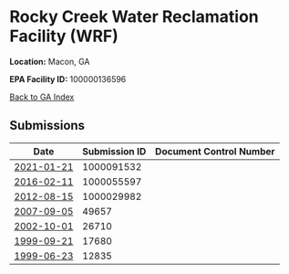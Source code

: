 # Rocky Creek Water Reclamation Facility (WRF)

**Location:** Macon, GA

**EPA Facility ID:** 100000136596

[Back to GA Index](../../index.md)

## Submissions

| Date | Submission ID | Document Control Number |
|------|--------------|-------------------------|
| [2021-01-21](submissions/1000091532.md) | 1000091532 |  |
| [2016-02-11](submissions/1000055597.md) | 1000055597 |  |
| [2012-08-15](submissions/1000029982.md) | 1000029982 |  |
| [2007-09-05](submissions/49657.md) | 49657 |  |
| [2002-10-01](submissions/26710.md) | 26710 |  |
| [1999-09-21](submissions/17680.md) | 17680 |  |
| [1999-06-23](submissions/12835.md) | 12835 |  |
